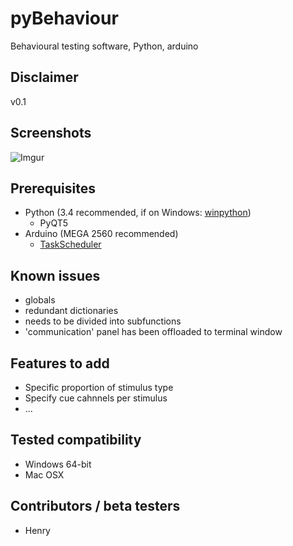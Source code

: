 # pyBehaviour
Behavioural testing software, Python, arduino

## Disclaimer
v0.1

## Screenshots
![Imgur](http://i.imgur.com/Fzr6LJq.png)

## Prerequisites
* Python (3.4 recommended, if on Windows: [winpython](http://winpython.github.io))
  * PyQT5
* Arduino (MEGA 2560 recommended)
  * [TaskScheduler](http://playground.arduino.cc/Code/TaskScheduler)

## Known issues
* globals
* redundant dictionaries
* needs to be divided into subfunctions
* 'communication' panel has been offloaded to terminal window

## Features to add
* Specific proportion of stimulus type
* Specify cue cahnnels per stimulus
* ...

## Tested compatibility
* Windows 64-bit
* Mac OSX

## Contributors / beta testers
* Henry
